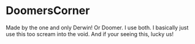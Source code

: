 # DoomersCorner
Made by the one and only Derwin! Or Doomer. I use both. I basically just use this too scream into the void. And if your seeing this, lucky us!
